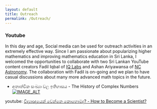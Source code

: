 ```yaml
---
layout: default      
title: Outreach              
permalink: /Outreach/          
---
```


### Youtube

In this day and age, Social media can be used for outreach activities in an extremely effective way. Since I am passionate about popularizing higher mathematics and improving mathematics education in Sri Lanka, I welcomed the opportunities to collaborate with two Sri Lankan YouTube content creators Fadil Iqbal of [IQ Labs](https://www.youtube.com/c/IQLabs) and Ashan Ariyawansa of [NC Astronomy](https://www.youtube.com/c/NCAstronomy/). The collaboration with Fadil is on-going and we plan to have casual discussions about many more advanced math topics in the future. 

 - අතාත්වික සංඛ්‍යා වල ඉතිහාසය - The History of Complex Numbers      
[![IMAGE_ALT](https://img.youtube.com/vi/GBrp8-JGOQw/0.jpg)](https://www.youtube.com/watch?v=GBrp8-JGOQw)

youtube: [විද්‍යාඥයෙක් වෙන්නෙ කොහොමද? - How to Become a Scientist?](https://www.youtube.com/watch?v=tCJ-_bU4BS0)
